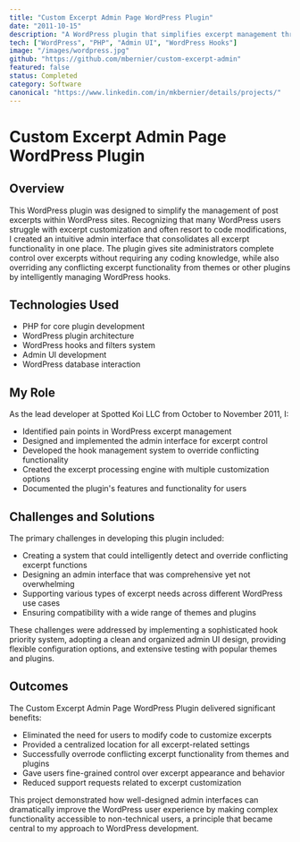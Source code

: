 ```yaml
---
title: "Custom Excerpt Admin Page WordPress Plugin"
date: "2011-10-15"
description: "A WordPress plugin that simplifies excerpt management through an intuitive admin interface, eliminating the need for code modifications."
tech: ["WordPress", "PHP", "Admin UI", "WordPress Hooks"]
image: "/images/wordpress.jpg"
github: "https://github.com/mbernier/custom-excerpt-admin"
featured: false
status: Completed
category: Software
canonical: "https://www.linkedin.com/in/mkbernier/details/projects/"
---
```


# Custom Excerpt Admin Page WordPress Plugin

## Overview

This WordPress plugin was designed to simplify the management of post excerpts within WordPress sites. Recognizing that many WordPress users struggle with excerpt customization and often resort to code modifications, I created an intuitive admin interface that consolidates all excerpt functionality in one place. The plugin gives site administrators complete control over excerpts without requiring any coding knowledge, while also overriding any conflicting excerpt functionality from themes or other plugins by intelligently managing WordPress hooks.

## Technologies Used

- PHP for core plugin development
- WordPress plugin architecture
- WordPress hooks and filters system
- Admin UI development
- WordPress database interaction

## My Role

As the lead developer at Spotted Koi LLC from October to November 2011, I:
- Identified pain points in WordPress excerpt management
- Designed and implemented the admin interface for excerpt control
- Developed the hook management system to override conflicting functionality
- Created the excerpt processing engine with multiple customization options
- Documented the plugin's features and functionality for users

## Challenges and Solutions

The primary challenges in developing this plugin included:
- Creating a system that could intelligently detect and override conflicting excerpt functions
- Designing an admin interface that was comprehensive yet not overwhelming
- Supporting various types of excerpt needs across different WordPress use cases
- Ensuring compatibility with a wide range of themes and plugins

These challenges were addressed by implementing a sophisticated hook priority system, adopting a clean and organized admin UI design, providing flexible configuration options, and extensive testing with popular themes and plugins.

## Outcomes

The Custom Excerpt Admin Page WordPress Plugin delivered significant benefits:
- Eliminated the need for users to modify code to customize excerpts
- Provided a centralized location for all excerpt-related settings
- Successfully overrode conflicting excerpt functionality from themes and plugins
- Gave users fine-grained control over excerpt appearance and behavior
- Reduced support requests related to excerpt customization

This project demonstrated how well-designed admin interfaces can dramatically improve the WordPress user experience by making complex functionality accessible to non-technical users, a principle that became central to my approach to WordPress development. 